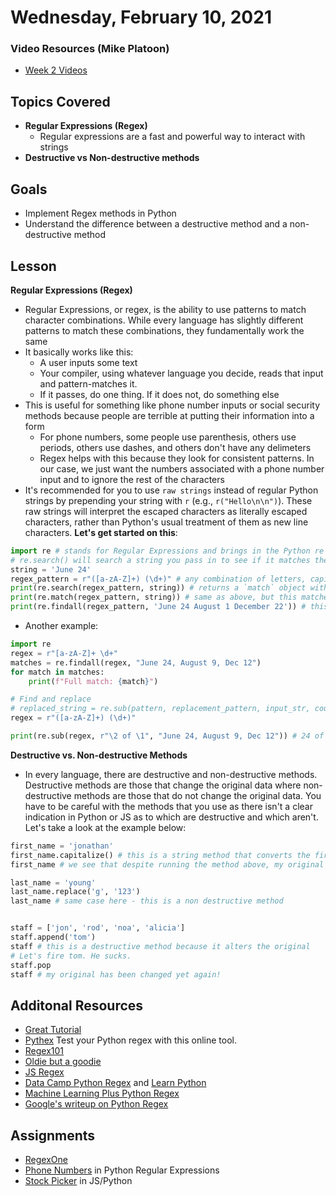 # Wednesday, February 10, 2021

### Video Resources (Mike Platoon)
- [Week 2 Videos](https://www.youtube.com/watch?v=KvHnKz02as0&list=PLu0CiQ7bzwETVRIa3L6x8FY3UxJoT1SOY)

## Topics Covered
- **Regular Expressions (Regex)**
  - Regular expressions are a fast and powerful way to interact with strings
- **Destructive vs Non-destructive methods**

## Goals
- Implement Regex methods in Python
- Understand the difference between a destructive method and a non-destructive method

## Lesson

**Regular Expressions (Regex)**
* Regular Expressions, or regex, is the ability to use patterns to match character combinations. While every language has slightly different patterns to match these combinations, they fundamentally work the same
* It basically works like this:
  * A user inputs some text
  * Your compiler, using whatever language you decide, reads that input and pattern-matches it.
  * If it passes, do one thing. If it does not, do something else
* This is useful for something like phone number inputs or social security methods because people are terrible at putting their information into a form
  * For phone numbers, some people use parenthesis, others use periods, others use dashes, and others don't have any delimeters
  * Regex helps with this because they look for consistent patterns. In our case, we just want the numbers associated with a phone number input and to ignore the rest of the characters
* It's recommended for you to use `raw strings` instead of regular Python strings by prepending your string with `r` (e.g., `r("Hello\n\n")`). These raw strings will interpret the escaped characters as literally escaped characters, rather than Python's usual treatment of them as new line characters. **Let's get started on this**:
```python
import re # stands for Regular Expressions and brings in the Python re library into this file
# re.search() will search a string you pass in to see if it matches the regex pattern you have
string = 'June 24'
regex_pattern = r"([a-zA-Z]+) (\d+)" # any combination of letters, capital or not, followed by a space, followed by a digit of any length
print(re.search(regex_pattern, string)) # returns a `match` object with the thing that's matched up. This matches anywhere in the string
print(re.match(regex_pattern, string)) # same as above, but this matches the string starting from the beginning. only returns the first match
print(re.findall(regex_pattern, 'June 24 August 1 December 22')) # this returns a list of all matches
```
* Another example:
```python
import re
regex = r"[a-zA-Z]+ \d+"
matches = re.findall(regex, "June 24, August 9, Dec 12")
for match in matches:
    print(f"Full match: {match}")

# Find and replace
# replaced_string = re.sub(pattern, replacement_pattern, input_str, count, flags=0)
regex = r"([a-zA-Z]+) (\d+)"

print(re.sub(regex, r"\2 of \1", "June 24, August 9, Dec 12")) # 24 of June, 9 of August, 12 of Dec
```

**Destructive vs. Non-destructive Methods**
* In every language, there are destructive and non-destructive methods. Destructive methods are those that change the original data where non-destructive methods are those that do not change the original data. You have to be careful with the methods that you use as there isn't a clear indication in Python or JS as to which are destructive and which aren't. Let's take a look at the example below:
```python
first_name = 'jonathan'
first_name.capitalize() # this is a string method that converts the first character to upper case
first_name # we see that despite running the method above, my original data does not change

last_name = 'young'
last_name.replace('g', '123')
last_name # same case here - this is a non destructive method


staff = ['jon', 'rod', 'noa', 'alicia']
staff.append('tom')
staff # this is a destructive method because it alters the original
# Let's fire tom. He sucks.
staff.pop
staff # my original has been changed yet again!
```



## Additonal Resources
* [Great Tutorial](https://www.datacamp.com/community/tutorials/python-regular-expression-tutorial)
* [Pythex](https://pythex.org/) Test your Python regex with this online tool.
* [Regex101](https://regex101.com)
* [Oldie but a goodie](https://blog.codinghorror.com/regular-expressions-now-you-have-two-problems/)
* [JS Regex](https://developer.mozilla.org/en-US/docs/Web/JavaScript/Guide/Regular_Expressions)
* [Data Camp Python Regex](https://www.datacamp.com/community/tutorials/python-regular-expression-tutorial) and [Learn Python](https://www.learnpython.org/en/Regular_Expressions)
* [Machine Learning Plus Python Regex](https://www.machinelearningplus.com/python/python-regex-tutorial-examples/)
* [Google's writeup on Python Regex](https://developers.google.com/edu/python/regular-expressions)

## Assignments
* [RegexOne](https://regexone.com/python)
* [Phone Numbers](https://github.com/novemberplatoon/validate-phone) in Python Regular Expressions
* [Stock Picker](https://github.com/novemberplatoon/stockpicker) in JS/Python
